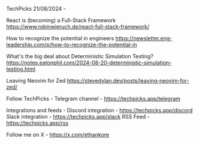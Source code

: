 TechPicks 21/08/2024 -

React is (becoming) a Full-Stack Framework
https://www.robinwieruch.de/react-full-stack-framework/

How to recognize the potential in engineers
https://newsletter.eng-leadership.com/p/how-to-recognize-the-potential-in

What's the big deal about Deterministic Simulation Testing?
https://notes.eatonphil.com/2024-08-20-deterministic-simulation-testing.html

Leaving Neovim for Zed
https://stevedylan.dev/posts/leaving-neovim-for-zed/

Follow TechPicks -
Telegram channel - https://techpicks.app/telegram

Integrations and feeds -
Discord integration - https://techpicks.app/discord
Slack integration - https://techpicks.app/slack
RSS Feed - https://techpicks.app/rss

Follow me on X - https://x.com/ethankore